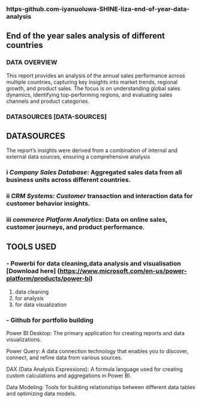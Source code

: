 ### https-github.com-iyanuoluwa-SHINE-liza-end-of-year-data-analysis

 ## End of the year sales analysis of different countries

### DATA OVERVIEW
This report provides an analysis of the annual sales performance across multiple countries, capturing key insights into market trends, regional growth, and product sales. The focus is on understanding global sales dynamics, identifying top-performing regions, and evaluating sales channels and product categories.

### DATASOURCES [DATA-SOURCES]


## DATASOURCES
The report’s insights were derived from a combination of internal and external data sources, ensuring a comprehensive analysis

### i *Company Sales Database*: Aggregated sales data from all business units across different countries.

### ii *CRM Systems: Customer* transaction and interaction data for customer behavior insights.

### iii *commerce Platform Analytics*: Data on online sales, customer journeys, and product performance.




## TOOLS USED 
### - Powerbi for data cleaning,data analysis and visualisation [Download here] (https://www.microsoft.com/en-us/power-platform/products/power-bi)
  1. data cleaning
  2. for analysis
  3. for data visualization

### - Github for portfolio building


 




Power BI Desktop: The primary application for creating reports and data visualizations.

Power Query: A data connection technology that enables you to discover, connect, and refine data from various sources.

DAX (Data Analysis Expressions): A formula language used for creating custom calculations and aggregations in Power BI.

Data Modeling: Tools for building relationships between different data tables and optimizing data models.
